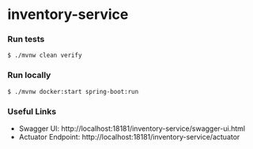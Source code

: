 # inventory-service

### Run tests
`$ ./mvnw clean verify`

### Run locally
`$ ./mvnw docker:start spring-boot:run`


### Useful Links
* Swagger UI: http://localhost:18181/inventory-service/swagger-ui.html
* Actuator Endpoint: http://localhost:18181/inventory-service/actuator
